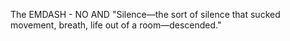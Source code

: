 The EMDASH - NO AND
"Silence—the sort of silence that sucked movement, breath, life out of a room—descended."

